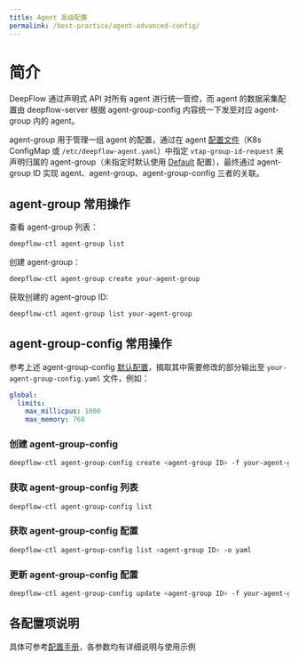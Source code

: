 ```yaml
---
title: Agent 高级配置
permalink: /best-practice/agent-advanced-config/
---
```


# 简介

DeepFlow 通过声明式 API 对所有 agent 进行统一管控，而 agent 的数据采集配置由 deepflow-server 根据 agent-group-config 内容统一下发至对应 agent-group 内的 agent。

agent-group 用于管理一组 agent 的配置，通过在 agent [配置文件](https://github.com/deepflowio/deepflow/blob/main/agent/config/deepflow-agent.yaml)（K8s ConfigMap 或 `/etc/deepflow-agent.yaml`）中指定 `vtap-group-id-request` 来声明归属的 agent-group（未指定时默认使用 [Default](https://github.com/deepflowio/deepflow/blob/main/server/agent_config/template.yaml) 配置），最终通过 agent-group ID 实现 agent、agent-group、agent-group-config 三者的关联。

## agent-group 常用操作

查看 agent-group 列表：

```bash
deepflow-ctl agent-group list
```

创建 agent-group：

```bash
deepflow-ctl agent-group create your-agent-group
```

获取创建的 agent-group ID:

```bash
deepflow-ctl agent-group list your-agent-group
```

## agent-group-config 常用操作

参考上述 agent-group-config [默认配置](https://github.com/deepflowio/deepflow/blob/main/server/agent_config/template.yaml)，摘取其中需要修改的部分输出至 `your-agent-group-config.yaml` 文件，例如：

```yaml
global:
  limits:
    max_millicpus: 1000
    max_memory: 768
```

### 创建 agent-group-config

```bash
deepflow-ctl agent-group-config create <agent-group ID> -f your-agent-group-config.yaml
```

### 获取 agent-group-config 列表

```bash
deepflow-ctl agent-group-config list
```

### 获取 agent-group-config 配置

```bash
deepflow-ctl agent-group-config list <agent-group ID> -o yaml
```

### 更新 agent-group-config 配置

```bash
deepflow-ctl agent-group-config update <agent-group ID> -f your-agent-group-config.yaml
```

## 各配置项说明

具体可参考[配置手册](../configuration/agent/)，各参数均有详细说明与使用示例
